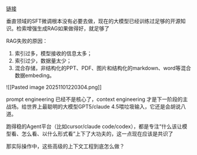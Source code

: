 [链接](https://zhuanlan.zhihu.com/p/1967314577529246001)

垂直领域的SFT微调根本没有必要去做，现在的大模型已经训练过足够的开源知识。检索增强生成RAG如果做得好，就足够了

RAG失败的原因：
1. 索引过多，模型接收的信息太多；
2. 索引过少，数据量太少；
3. 混合存储，非结构化的PPT、PDF、图片和结构化的markdown、word等混合数据embeding。

![[Pasted image 20251101220304.png]]

prompt engineering 已经不是核心了，context engineering 才是下一阶段的主战场。给世界上最聪明的大模型GPT5/claude 4.5喂垃圾输入，它还是会胡说八道。

跑得稳的Agent平台（比如cursor/claude code/codex），都是专注“什么该让模型看、怎么看、以什么形式看”上下了大功夫的，这一点现在应该是共识了

那实际操作中，这些高级的上下文工程到底怎么做？

